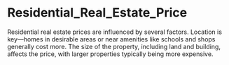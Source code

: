 # Residential_Real_Estate_Price
Residential real estate prices are influenced by several factors. Location is key—homes in desirable areas or near amenities like schools and shops generally cost more. The size of the property, including land and building, affects the price, with larger properties typically being more expensive.
